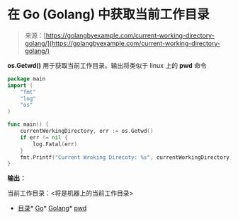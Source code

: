 <!--yml

分类：未分类

日期：2024-10-13 06:07:20

-->

# 在 Go (Golang) 中获取当前工作目录

> 来源：[https://golangbyexample.com/current-working-directory-golang/](https://golangbyexample.com/current-working-directory-golang/)

**os.Getwd()** 用于获取当前工作目录。输出将类似于 linux 上的 **pwd** 命令

```go
package main
import (
    "fmt"
    "log"
    "os"
)

func main() {
    currentWorkingDirectory, err := os.Getwd()
    if err != nil {
        log.Fatal(err)
    }
    fmt.Printf("Current Wroking Direcoty: %s", currentWorkingDirectory)
}
```

**输出：**

当前工作目录：<将是机器上的当前工作目录>

+   [目录](https://golangbyexample.com/tag/directory/)*   [Go](https://golangbyexample.com/tag/go/)*   [Golang](https://golangbyexample.com/tag/golang/)*   [pwd](https://golangbyexample.com/tag/pwd/)
